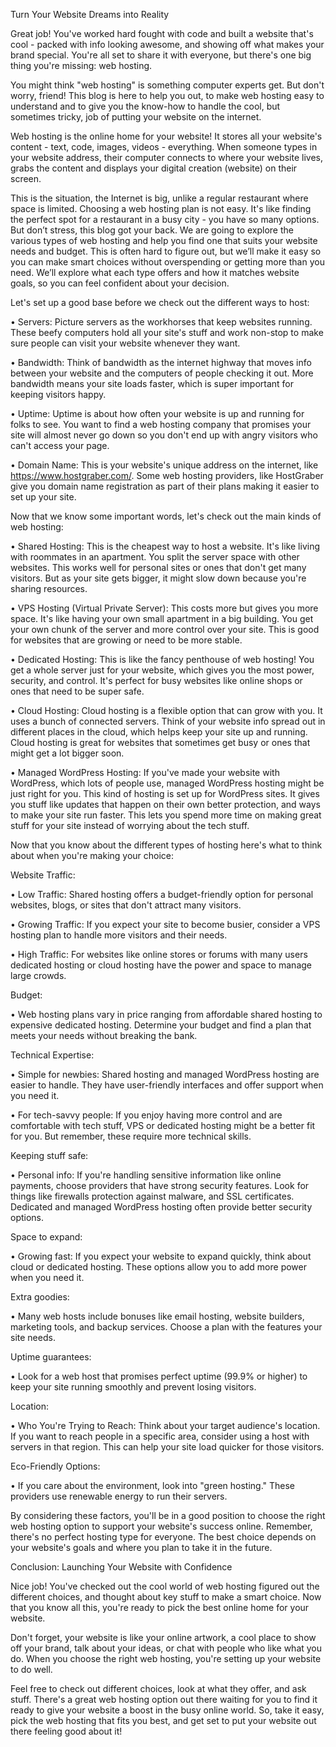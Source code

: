 Turn Your Website Dreams into Reality

Great job! You've worked hard fought with code and built a website that's cool - packed with info looking awesome, and showing off what makes your brand special. You're all set to share it with everyone, but there's one big thing you're missing: web hosting. 

You might think "web hosting" is something computer experts get. But don't worry, friend! This blog is here to help you out, to make web hosting easy to understand and to give you the know-how to handle the cool, but sometimes tricky, job of putting your website on the internet.

Web hosting is the online home for your website! It stores all your website's content - text, code, images, videos - everything. When someone types in your website address, their computer connects to where your website lives, grabs the content and displays your digital creation (website) on their screen.

This is the situation, the Internet is big, unlike a regular restaurant where space is limited. Choosing a web hosting plan is not easy. It's like finding the perfect spot for a restaurant in a busy city - you have so many options. But don’t stress, this blog got your back. We are going to explore the various types of web hosting and help you find one that suits your website needs and budget. This is often hard to figure out, but we’ll make it easy so you can make smart choices without overspending or getting more than you need. We’ll explore what each type offers and how it matches website goals, so you can feel confident about your decision.

Let's set up a good base before we check out the different ways to host:

•	Servers: Picture servers as the workhorses that keep websites running. These beefy computers hold all your site's stuff and work non-stop to make sure people can visit your website whenever they want.

•	Bandwidth: Think of bandwidth as the internet highway that moves info between your website and the computers of people checking it out. More bandwidth means your site loads faster, which is super important for keeping visitors happy.

•	Uptime: Uptime is about how often your website is up and running for folks to see. You want to find a web hosting company that promises your site will almost never go down so you don't end up with angry visitors who can't access your page.

•	Domain Name: This is your website's unique address on the internet, like https://www.hostgraber.com/. Some web hosting providers, like HostGraber give you domain name registration as part of their plans making it easier to set up your site.

Now that we know some important words, let's check out the main kinds of web hosting:

•	Shared Hosting: This is the cheapest way to host a website. It's like living with roommates in an apartment. You split the server space with other websites. This works well for personal sites or ones that don't get many visitors. But as your site gets bigger, it might slow down because you're sharing resources.

•	VPS Hosting (Virtual Private Server): This costs more but gives you more space. It's like having your own small apartment in a big building. You get your own chunk of the server and more control over your site. This is good for websites that are growing or need to be more stable.

•	Dedicated Hosting: This is like the fancy penthouse of web hosting! You get a whole server just for your website, which gives you the most power, security, and control. It's perfect for busy websites like online shops or ones that need to be super safe.

•	Cloud Hosting: Cloud hosting is a flexible option that can grow with you. It uses a bunch of connected servers. Think of your website info spread out in different places in the cloud, which helps keep your site up and running. Cloud hosting is great for websites that sometimes get busy or ones that might get a lot bigger soon.

•	Managed WordPress Hosting: If you've made your website with WordPress, which lots of people use, managed WordPress hosting might be just right for you. This kind of hosting is set up for WordPress sites. It gives you stuff like updates that happen on their own better protection, and ways to make your site run faster. This lets you spend more time on making great stuff for your site instead of worrying about the tech stuff.


Now that you know about the different types of hosting here's what to think about when you're making your choice:

Website Traffic:

•	Low Traffic: Shared hosting offers a budget-friendly option for personal websites, blogs, or sites that don't attract many visitors.

•	Growing Traffic: If you expect your site to become busier, consider a VPS hosting plan to handle more visitors and their needs.

•	High Traffic: For websites like online stores or forums with many users dedicated hosting or cloud hosting have the power and space to manage large crowds.

Budget:

•	Web hosting plans vary in price ranging from affordable shared hosting to expensive dedicated hosting. Determine your budget and find a plan that meets your needs without breaking the bank.

Technical Expertise:

•	Simple for newbies: Shared hosting and managed WordPress hosting are easier to handle. They have user-friendly interfaces and offer support when you need it.

•	For tech-savvy people: If you enjoy having more control and are comfortable with tech stuff, VPS or dedicated hosting might be a better fit for you. But remember, these require more technical skills.

Keeping stuff safe:

•	Personal info: If you're handling sensitive information like online payments, choose providers that have strong security features. Look for things like firewalls protection against malware, and SSL certificates. Dedicated and managed WordPress hosting often provide better security options.

Space to expand:

•	Growing fast: If you expect your website to expand quickly, think about cloud or dedicated hosting. These options allow you to add more power when you need it.

Extra goodies:

•	Many web hosts include bonuses like email hosting, website builders, marketing tools, and backup services. Choose a plan with the features your site needs.

Uptime guarantees:

•	Look for a web host that promises perfect uptime (99.9% or higher) to keep your site running smoothly and prevent losing visitors.

Location:

•	Who You're Trying to Reach: Think about your target audience's location. If you want to reach people in a specific area, consider using a host with servers in that region. This can help your site load quicker for those visitors.

Eco-Friendly Options:

•	If you care about the environment, look into "green hosting." These providers use renewable energy to run their servers.

By considering these factors, you'll be in a good position to choose the right web hosting option to support your website's success online. Remember, there's no perfect hosting type for everyone. The best choice depends on your website's goals and where you plan to take it in the future.

Conclusion: Launching Your Website with Confidence

Nice job! You've checked out the cool world of web hosting figured out the different choices, and thought about key stuff to make a smart choice. Now that you know all this, you're ready to pick the best online home for your website.

Don't forget, your website is like your online artwork, a cool place to show off your brand, talk about your ideas, or chat with people who like what you do. When you choose the right web hosting, you're setting up your website to do well.

Feel free to check out different choices, look at what they offer, and ask stuff. There's a great web hosting option out there waiting for you to find it ready to give your website a boost in the busy online world. So, take it easy, pick the web hosting that fits you best, and get set to put your website out there feeling good about it!

